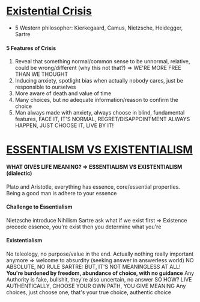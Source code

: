 # [Existential Crisis](https://i.ytimg.com/vi/aEzMwNBjkAU/hq720.jpg?sqp=-oaymwEcCOgCEMoBSFXyq4qpAw4IARUAAIhCGAFwAcABBg==&rs=AOn4CLB2XvQQ4SC2LbmLpsvHRNZfboga8w)
- 5 Western philosopher: Kierkegaard, Camus, Nietzsche, Heidegger, Sartre

#### 5 Features of Crisis
1. Reveal that something normal/common sense to be unnormal, relative, could be wrong/different (why this not that?) => WE'RE MORE FREE THAN WE THOUGHT
2. Inducing anxiety, spotlight bias when actually nobody cares, just be responsible to ourselves
3. More aware of death and value of time
4. Many choices, but no adequate information/reason to confirm the choice 
5. Man always made with anxiety, always choose in blind, fundamental features, FACE IT, IT'S NORMAL, REGRET/DISAPPOINTMENT ALWAYS HAPPEN, JUST CHOOSE IT, LIVE BY IT!

# [ESSENTIALISM VS EXISTENTIALISM](https://www.youtube.com/watch?v=YaDvRdLMkHs)
#### WHAT GIVES LIFE MEANING? => ESSENTIALISM VS EXISTENTIALISM (dialectic)
Plato and Aristotle, everything has essence, core/essential properties. Being a good man is adhere to your essence

#### Challenge to Essentialism
Nietzsche introduce Nihilism
Sartre ask what if we exist first => Existence precede essence, you're exist then you determine what you're

#### Existentialism
No teleology, no purpose/value in the end. 
Actually nothing really important anymore => welcome to absurdity (seeking answer in answerless world) NO ABSOLUTE, NO RULE
SARTRE: BUT, IT'S NOT MEANINGLESS AT ALL!
**You're burdened by freedom, abundance of choice, with no guidance**
Any Authority is fake, bullshit, they're also uncertain, no answer
SO HOW? LIVE AUTHENTICALLY, CHOOSE YOUR OWN PATH, YOU GIVE MEANING 
Any choices, just choose one, that's your true choice, authentic choice

